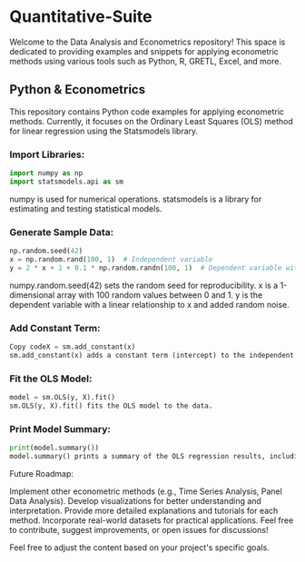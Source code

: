# Quantitative-Suite

Welcome to the Data Analysis and Econometrics repository! This space is dedicated to providing examples and snippets for applying econometric methods using various tools such as Python, R, GRETL, Excel, and more. 

## Python & Econometrics

This repository contains Python code examples for applying econometric methods. Currently, it focuses on the Ordinary Least Squares (OLS) method for linear regression using the Statsmodels library.

### Import Libraries:

```python
import numpy as np
import statsmodels.api as sm
```
numpy is used for numerical operations.
statsmodels is a library for estimating and testing statistical models.

### Generate Sample Data:

```python
np.random.seed(42)
x = np.random.rand(100, 1)  # Independent variable
y = 2 * x + 1 + 0.1 * np.random.randn(100, 1)  # Dependent variable with noise
```
numpy.random.seed(42) sets the random seed for reproducibility.
x is a 1-dimensional array with 100 random values between 0 and 1.
y is the dependent variable with a linear relationship to x and added random noise.

### Add Constant Term:

```python
Copy codeX = sm.add_constant(x)
sm.add_constant(x) adds a constant term (intercept) to the independent variable matrix. This is necessary for the OLS model to estimate the intercept.
```

### Fit the OLS Model:

```python
model = sm.OLS(y, X).fit()
sm.OLS(y, X).fit() fits the OLS model to the data.
```

### Print Model Summary:

```python
print(model.summary())
model.summary() prints a summary of the OLS regression results, including coefficients, standard errors, t-values, p-values, and R-squared.
```

Future Roadmap:

Implement other econometric methods (e.g., Time Series Analysis, Panel Data Analysis).
Develop visualizations for better understanding and interpretation.
Provide more detailed explanations and tutorials for each method.
Incorporate real-world datasets for practical applications.
Feel free to contribute, suggest improvements, or open issues for discussions!

Feel free to adjust the content based on your project's specific goals.

